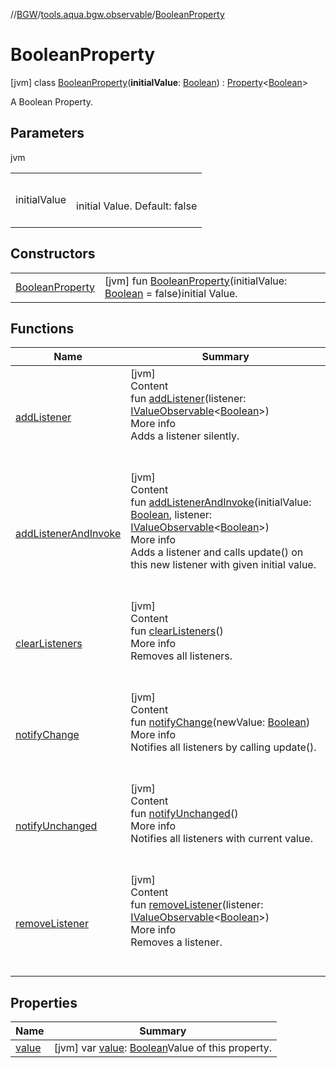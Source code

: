 //[BGW](../../../index.md)/[tools.aqua.bgw.observable](../index.md)/[BooleanProperty](index.md)



# BooleanProperty  
 [jvm] class [BooleanProperty](index.md)(**initialValue**: [Boolean](https://kotlinlang.org/api/latest/jvm/stdlib/kotlin/-boolean/index.html)) : [Property](../-property/index.md)<[Boolean](https://kotlinlang.org/api/latest/jvm/stdlib/kotlin/-boolean/index.html)> 

A Boolean Property.

   


## Parameters  
  
jvm  
  
| | |
|---|---|
| <a name="tools.aqua.bgw.observable/BooleanProperty///PointingToDeclaration/"></a>initialValue| <a name="tools.aqua.bgw.observable/BooleanProperty///PointingToDeclaration/"></a><br><br>initial Value. Default: false<br><br>|
  


## Constructors  
  
| | |
|---|---|
| <a name="tools.aqua.bgw.observable/BooleanProperty/BooleanProperty/#kotlin.Boolean/PointingToDeclaration/"></a>[BooleanProperty](-boolean-property.md)| <a name="tools.aqua.bgw.observable/BooleanProperty/BooleanProperty/#kotlin.Boolean/PointingToDeclaration/"></a> [jvm] fun [BooleanProperty](-boolean-property.md)(initialValue: [Boolean](https://kotlinlang.org/api/latest/jvm/stdlib/kotlin/-boolean/index.html) = false)initial Value.   <br>|


## Functions  
  
|  Name |  Summary | 
|---|---|
| <a name="tools.aqua.bgw.observable/ValueObservable/addListener/#tools.aqua.bgw.observable.IValueObservable[kotlin.Boolean]/PointingToDeclaration/"></a>[addListener](index.md#650178610%2FFunctions%2F-1902411840)| <a name="tools.aqua.bgw.observable/ValueObservable/addListener/#tools.aqua.bgw.observable.IValueObservable[kotlin.Boolean]/PointingToDeclaration/"></a>[jvm]  <br>Content  <br>fun [addListener](index.md#650178610%2FFunctions%2F-1902411840)(listener: [IValueObservable](../-i-value-observable/index.md)<[Boolean](https://kotlinlang.org/api/latest/jvm/stdlib/kotlin/-boolean/index.html)>)  <br>More info  <br>Adds a listener silently.  <br><br><br>|
| <a name="tools.aqua.bgw.observable/ValueObservable/addListenerAndInvoke/#kotlin.Boolean#tools.aqua.bgw.observable.IValueObservable[kotlin.Boolean]/PointingToDeclaration/"></a>[addListenerAndInvoke](index.md#405740353%2FFunctions%2F-1902411840)| <a name="tools.aqua.bgw.observable/ValueObservable/addListenerAndInvoke/#kotlin.Boolean#tools.aqua.bgw.observable.IValueObservable[kotlin.Boolean]/PointingToDeclaration/"></a>[jvm]  <br>Content  <br>fun [addListenerAndInvoke](index.md#405740353%2FFunctions%2F-1902411840)(initialValue: [Boolean](https://kotlinlang.org/api/latest/jvm/stdlib/kotlin/-boolean/index.html), listener: [IValueObservable](../-i-value-observable/index.md)<[Boolean](https://kotlinlang.org/api/latest/jvm/stdlib/kotlin/-boolean/index.html)>)  <br>More info  <br>Adds a listener and calls update() on this new listener with given initial value.  <br><br><br>|
| <a name="tools.aqua.bgw.observable/ValueObservable/clearListeners/#/PointingToDeclaration/"></a>[clearListeners](../-value-observable/clear-listeners.md)| <a name="tools.aqua.bgw.observable/ValueObservable/clearListeners/#/PointingToDeclaration/"></a>[jvm]  <br>Content  <br>fun [clearListeners](../-value-observable/clear-listeners.md)()  <br>More info  <br>Removes all listeners.  <br><br><br>|
| <a name="tools.aqua.bgw.observable/ValueObservable/notifyChange/#kotlin.Boolean/PointingToDeclaration/"></a>[notifyChange](index.md#-453072931%2FFunctions%2F-1902411840)| <a name="tools.aqua.bgw.observable/ValueObservable/notifyChange/#kotlin.Boolean/PointingToDeclaration/"></a>[jvm]  <br>Content  <br>fun [notifyChange](index.md#-453072931%2FFunctions%2F-1902411840)(newValue: [Boolean](https://kotlinlang.org/api/latest/jvm/stdlib/kotlin/-boolean/index.html))  <br>More info  <br>Notifies all listeners by calling update().  <br><br><br>|
| <a name="tools.aqua.bgw.observable/Property/notifyUnchanged/#/PointingToDeclaration/"></a>[notifyUnchanged](../-property/notify-unchanged.md)| <a name="tools.aqua.bgw.observable/Property/notifyUnchanged/#/PointingToDeclaration/"></a>[jvm]  <br>Content  <br>fun [notifyUnchanged](../-property/notify-unchanged.md)()  <br>More info  <br>Notifies all listeners with current value.  <br><br><br>|
| <a name="tools.aqua.bgw.observable/ValueObservable/removeListener/#tools.aqua.bgw.observable.IValueObservable[kotlin.Boolean]/PointingToDeclaration/"></a>[removeListener](index.md#1385072663%2FFunctions%2F-1902411840)| <a name="tools.aqua.bgw.observable/ValueObservable/removeListener/#tools.aqua.bgw.observable.IValueObservable[kotlin.Boolean]/PointingToDeclaration/"></a>[jvm]  <br>Content  <br>fun [removeListener](index.md#1385072663%2FFunctions%2F-1902411840)(listener: [IValueObservable](../-i-value-observable/index.md)<[Boolean](https://kotlinlang.org/api/latest/jvm/stdlib/kotlin/-boolean/index.html)>)  <br>More info  <br>Removes a listener.  <br><br><br>|


## Properties  
  
|  Name |  Summary | 
|---|---|
| <a name="tools.aqua.bgw.observable/BooleanProperty/value/#/PointingToDeclaration/"></a>[value](index.md#-120060113%2FProperties%2F-1902411840)| <a name="tools.aqua.bgw.observable/BooleanProperty/value/#/PointingToDeclaration/"></a> [jvm] var [value](index.md#-120060113%2FProperties%2F-1902411840): [Boolean](https://kotlinlang.org/api/latest/jvm/stdlib/kotlin/-boolean/index.html)Value of this property.   <br>|

